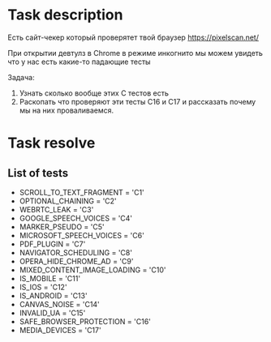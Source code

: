 # Task description

Есть сайт-чекер который проверятет твой браузер
https://pixelscan.net/

При открытии девтулз в Chrome в режиме инкогнито мы можем увидеть что у нас есть какие-то падающие тесты

Задача:
1) Узнать сколько вообще этих С<Number> тестов есть
2) Раскопать что проверяют эти тесты С16 и С17 и рассказать почему мы на них проваливаемся.

# Task resolve

## List of tests

- SCROLL_TO_TEXT_FRAGMENT = 'C1'
- OPTIONAL_CHAINING = 'C2'
- WEBRTC_LEAK = 'C3'
- GOOGLE_SPEECH_VOICES = 'C4'
- MARKER_PSEUDO = 'C5'
- MICROSOFT_SPEECH_VOICES = 'C6'
- PDF_PLUGIN = 'C7'
- NAVIGATOR_SCHEDULING = 'C8'
- OPERA_HIDE_CHROME_AD = 'C9'
- MIXED_CONTENT_IMAGE_LOADING = 'C10'
- IS_MOBILE = 'C11'
- IS_IOS = 'C12'
- IS_ANDROID = 'C13'
- CANVAS_NOISE = 'C14'
- INVALID_UA = 'C15'
- SAFE_BROWSER_PROTECTION = 'C16'
- MEDIA_DEVICES = 'C17'
